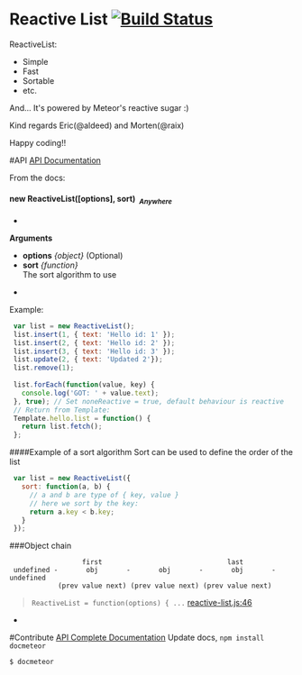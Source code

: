 Reactive List [![Build Status](https://travis-ci.org/CollectionFS/Meteor-reactive-list.png?branch=master)](https://travis-ci.org/CollectionFS/Meteor-reactive-list)
=========

ReactiveList:
* Simple
* Fast
* Sortable
* etc.

And... It's powered by Meteor's reactive sugar :)

Kind regards Eric(@aldeed) and Morten(@raix)

Happy coding!!

#API
[API Documentation](api.md)

From the docs:
#### <a name="ReactiveList"></a>new ReactiveList([options], sort)&nbsp;&nbsp;<sub><i>Anywhere</i></sub> ####
-

__Arguments__

* __options__ *{object}*    (Optional)
* __sort__ *{function}*  
The sort algorithm to use

-
Example:
```js
 var list = new ReactiveList();
 list.insert(1, { text: 'Hello id: 1' });
 list.insert(2, { text: 'Hello id: 2' });
 list.insert(3, { text: 'Hello id: 3' });
 list.update(2, { text: 'Updated 2'});
 list.remove(1);
 
 list.forEach(function(value, key) {
   console.log('GOT: ' + value.text);
 }, true); // Set noneReactive = true, default behaviour is reactive
 // Return from Template:
 Template.hello.list = function() {
   return list.fetch();
 };
```
####Example of a sort algorithm
Sort can be used to define the order of the list
```js
 var list = new ReactiveList({
   sort: function(a, b) {
     // a and b are type of { key, value }
     // here we sort by the key:
     return a.key < b.key;
   }
 });
```
###Object chain
```
                  first                               last
 undefined -       obj       -       obj       -       obj       - undefined
            (prev value next) (prev value next) (prev value next)
```

> ```ReactiveList = function(options) { ...``` [reactive-list.js:46](reactive-list.js#L46)

-

#Contribute
[API Complete Documentation](internal.api.md)
Update docs, `npm install docmeteor`
```bash
$ docmeteor
```